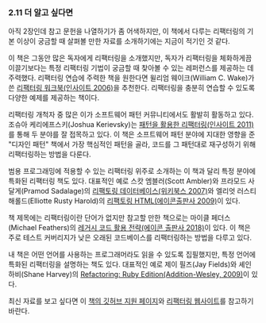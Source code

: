 ### 2.11 더 알고 싶다면
아직 2장인데 참고 문헌을 나열하기가 좀 어색하지만, 이 책에서 다루는 리팩터링의 기본 이상이 궁금할 때 살펴볼 만한 자료를 소개하기에는 지금이 적기인 것 같다.

이 책은 그동안 많은 독자에게 리팩터링을 소개했지만, 독자가 리팩터링을 체화하게끔 이끌기보다는 특정 리팩터링 기법이 궁금할 때 찾아볼 수 있는 레퍼런스를 제공하는 데 주력했다. 리팩터링 연습에 주력한 책을 원한다면 윌리엄 웨이크(William C. Wake)가 쓴 [리팩터링 워크북(인사이트 2006)](http://www.yes24.com/Product/Goods/2148566)을 추천한다. 리팩터링을 충분히 연습할 수 있도록 다양한 예제를 제공하는 책이다.

리팩터링 개척자 중 많은 이가 소프트웨어 패턴 커뮤니티에서도 활발히 활동하고 있다. 조슈아 케리에프스키(Joshua Kerievsky)는 [패턴을 활용한 리팩터링(인사이트 2011)](http://www.yes24.com/Product/Goods/14752528)를 통해 두 분야를 잘 접목하고 있다. 이 책은 소프트웨어 패턴 분야에 지대한 영향을 준 "디자인 패턴" 책에서 가장 핵심적인 패턴을 골라, 코드를 그 패턴대로 재구성하기 위해 리팩터링하는 방법을 다룬다.

범용 프로그래밍에 적용할 수 있는 리팩터링 위주로 소개하는 이 책과 달리 특정 분야에 특화된 리팩터링 책도 있다. 대표적인 예로 스캇 엠블러(Scott Ambler)와 프라모드 사달게(Pramod Sadalage)의 [리팩토링 데이터베이스(위키북스 2007)](http://www.yes24.com/Product/Goods/2606054)와 엘리엇 러스티 해롤드(Elliotte Rusty Harold)의 [리팩토링 HTML(에이콘출판사 2009)](http://www.yes24.com/Product/Goods/3602596)이 있다.

책 제목에는 리팩터링이란 단어가 없지만 참고할 만한 책으로는 마이클 페더스(Michael Feathers)의 [레거시 코드 활용 전략(에이콘 출판사 2018)](http://www.yes24.com/Product/Goods/64586851)이 있다. 이 책은 주로 테스트 커버리지가 낮은 오래된 코드베이스를 리팩터링하는 방법을 다루고 있다.

내 책은 어떤 언어를 사용하는 프로그래머라도 읽을 수 있도록 집필했지만, 특정 언어에 특화된 리팩터링을 설명하는 책도 있다. 대표적인 예로 제이 필즈(Jay Fields)와 셰인 하비(Shane Harvey)의 [Refactoring: Ruby Edition(Addition-Wesley, 2009)](https://martinfowler.com/books/refactoringRubyEd.html)이 있다.

최신 자료를 보고 싶다면 이 [책의 깃허브 지원 페이지](https://github.com/WegraLee/Refactoring)와 [리팩터링 웹사이트](https://refactoring.com/)를 참고하기 바란다.